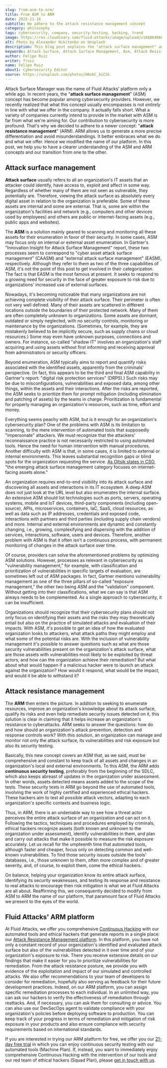 ```yaml
---
slug: from-asm-to-arm/
title: From ASM to ARM
date: 2022-11-16
subtitle: We adhere to the attack resistance management concept
category: philosophy
tags: cybersecurity, company, security-testing, hacking, trend
image: https://res.cloudinary.com/fluid-attacks/image/upload/v1668649683/blog/from-asm-to-arm/cover_from_asm_to_arm.webp
alt: Photo by Alexander Nikitenko on Unsplash
description: This blog post explains the "attack surface management" and "attack resistance management" concepts and our transition from one to the other.
keywords: Attack Surface, Attack Surface Management, Asm, Attack Resistance Management, Arm, Vulnerability Management, Exposure Management, Ethical Hacking, Pentesting
author: Felipe Ruiz
writer: fruiz
name: Felipe Ruiz
about1: Cybersecurity Editor
source: https://unsplash.com/photos/H6obC_biCSk
---
```


Attack Surface Manager was the name of Fluid Attacks' platform
only a while ago.
In recent years,
the "**attack surface management**" (ASM) concept has become popular
among cybersecurity providers.
However,
we recently realized that
what this concept usually encompasses is not *entirely* in line
with what we offer in the company.
It actually falls short.
What a variety of companies currently intend to provide in the market with ASM
is far from what we're aiming for.
Our contribution to cybersecurity is more profound.
That's why we decided to adhere to a newer concept:
"**attack resistance management**" (ARM).
ARM allows us to generate a more precise differentiation
and avoid misunderstandings.
It better embraces what we do and what we offer.
Hence we modified the name of our platform.
In this post,
we help you to have a clearer understanding of the ASM and ARM concepts
and our transition from one to the other.

## Attack surface management

**Attack surface** usually refers to all an organization's IT assets
that an attacker could identify,
have access to,
exploit and affect in some way.
Regardless of whether many of them are not seen as vulnerable,
they potentially are.
Therefore,
viewing the attack surface as absolutely every digital asset
in relation to the organization
is preferable.
Some of these assets are internal and some are external.
That is,
some are within the organization's facilities and network
(e.g., computers and other devices used by employees)
and others are public or internet-facing assets
(e.g., public apps and websites).

The **ASM** is a solution
mainly geared to scanning and monitoring all these assets
for their enumeration in favor of their security.
In some cases,
ASM may focus only on internal or external asset enumeration.
In Gartner's "Innovation Insight for Attack Surface Management" report,
these two processes seem to correspond
to "cyber asset attack surface management" (CAASM)
and "external attack surface management" (EASM),
respectively.
Although they refer to them as two of the three capabilities of ASM,
it's not the point of this post to get involved in their categorization.
The fact is that EASM is the most famous at present.
It seeks to respond to a growing need for security
in the face of greater exposure to risk
due to organizations' increased use of external surfaces.

Nowadays,
it's becoming noticeable that
many organizations are not achieving complete visibility
of their attack surface.
Their perimeter is often not very well defined.
Many of their assets are scattered in different locations
outside the boundaries of their protected network.
Many of them are often completely unknown to organizations.
Some assets are dormant,
outdated or simply neglected,
with no security controls,
monitoring or maintenance by the organizations.
(Sometimes,
for example,
they are mistakenly believed to be implicitly secure,
such as supply chains or cloud resources.)
Some may even have unknown purposes,
connections and owners.
For instance,
so-called "shadow IT" involves an organization's staff
acquiring and using assets
without first informing and receiving approval from administrators
or security officers.

Beyond enumeration,
ASM typically aims to report and quantify risks
associated with the identified assets,
apparently from the criminals' perspective.
(In fact,
this appears to be the third and final ASM capability in Gartner's report:
"digital risk protection services" (DRPS).)
Such risks may be due to misconfigurations,
vulnerabilities and exposed data,
among other things,
within the assets and their interactions.
After the risks are reported,
the ASM seeks to prioritize them for prompt mitigation
(including elimination and patching of assets)
by the teams in charge.
Prioritization is fundamental
for properly managing an organization's resources,
such as time, effort and money.

Everything seems peachy with ASM,
but is it enough for an organization's cybersecurity plan?
One of the problems with ASM is its limitation to scanning,
to the mere intervention of automated tools
that supposedly "impersonate" attackers.
We must recognize that
the attackers' reconnaissance practice is not necessarily restricted
to using automated tools.
Hence the need for human intervention with manual procedures.
Another difficulty with ASM is that,
in some cases,
it is limited to external or internal environments.
This leaves substantial recognition gaps or blind spots for the organization
requesting the service.
[As Oltsik states in CSO](https://www.csoonline.com/article/3648998/look-for-attack-surface-management-to-go-mainstream-in-2022.html),
"the emerging attack surface management category
focuses on internet-facing assets alone."

An organization requires end-to-end visibility into its attack surface
and discovering all assets and interactions in its IT ecosystem.
A deep ASM does not just look at the URL level
but also enumerates the internal surface.
An extensive ASM should list technologies such as ports,
servers, operating systems, mobile and IoT devices,
third-party components
(including open-source),
APIs, microservices, containers,
IaC, SaaS, cloud resources,
as well as data such as IP addresses,
credentials and exposed code,
interactions with partners and third parties
(including supply chain vendors)
and more.
Internal and external environments are dynamic and constantly changing,
i.e., growing,
complexifying and dispersing with the addition of services,
interactions, software, users and devices.
Therefore,
another problem with ASM is that
it often isn't a continuous process,
with permanent monitoring of changes in the attack surface over time.

Of course,
providers can solve the aforementioned problems
by optimizing ASM solutions.
However,
processes as relevant in cybersecurity
as "vulnerability management,"
for example,
with classification and prioritization of vulnerabilities
in specific targets of evaluation,
are sometimes left out of ASM packages.
In fact,
Gartner mentions vulnerability management as one of the three pillars
of so-called "exposure management,"
the other two being ASM and the "validation" component.
Without getting into their classifications,
what we can say is that ASM always needs to be complemented.
As a single approach to cybersecurity,
it can be insufficient.

Organizations should recognize that
their cybersecurity plans should not only focus on identifying their assets
and the risks they may theoretically entail
but also on the practice of simulated attacks
and evaluation of their impacts.
With ASM,
it's possible to get an idea
of how the evaluated organization looks to attackers,
what attack paths they might employ
and what some of the potential risks are.
With the inclusion of vulnerability management
it's possible to answer questions
such as what are those security vulnerabilities
present on the organization's attack surface,
what are those assets with vulnerabilities
most likely to be exploited by threat actors,
and how can the organization achieve their remediation?
But what about what would happen if a malicious hacker were to launch an attack
against the organization?
How would it respond,
what would be the impact,
and would it be able to withstand it?

## Attack resistance management

The **ARM** then enters the picture.
In addition to seeking to enumerate resources,
improve an organization's knowledge about its attack surface,
qualify its risks
and even help remediate security issues detected on it,
this solution is clear in claiming that
it helps increase an organization's resistance to cyberattacks.
ARM seeks to answer the questions:
how do and how should an organization's attack prevention,
detection and response controls work?
With this solution,
an organization can manage and monitor not only the attack surface,
its vulnerabilities and risk exposure
but also its security testing.

Basically,
this new concept covers an ASM that,
as we said,
must be comprehensive and constant
to keep track of all assets and changes in an organization's local
and external environments.
To this ASM,
the ARM adds **continuous security testing**,
preferably from the beginning of the SDLC,
which also keeps abreast of updates
in the organization under assessment.
In other words,
assets detected means assets added to the scope of the tests.
These security tests in ARM go beyond the use of automated tools,
involving the work of highly certified and experienced ethical hackers.
These hackers aim to test all possible attack vectors,
adapting to each organization's specific contexts and business logic.

Thus,
in ARM,
there is an undeniable way to see
how a threat actor perceives the entire attack surface of an organization
and can act on it.
Following the tactics,
techniques and procedures employed by criminals,
ethical hackers recognize assets
(both known and unknown to the organization under assessment),
identify vulnerabilities in them,
and plan and carry out attacks that make it possible
to measure the risk exposure accurately.
Let us recall for the umpteenth time that
automated tools,
although faster and cheaper,
focus only on detecting common and well-known vulnerabilities.
To find those security issues outside the tools' databases,
i.e., those unknown to them,
often more complex and of greater severity,
and,
of course,
to exploit them,
come the ethical hackers.

On balance,
helping your organization know its entire attack surface,
identifying its security weaknesses,
and testing its response and resistance to real attacks
to encourage then risk mitigation
is what we at Fluid Attacks are all about.
Reaffirming this,
we consequently decided to modify from ASM to ARM
the name of our platform,
that paramount face of Fluid Attacks
we present to the eyes of the world.

## Fluid Attacks' ARM platform

At Fluid Attacks,
we offer you comprehensive [Continuous Hacking](../../services/continuous-hacking/)
with our automated tools and ethical hackers
that generate reports in a single place:
our [Attack Resistance Management platform](https://app.fluidattacks.com/).
In this platform,
you have not only a constant record
of your organization's identified and evaluated attack surface
but also of the vulnerabilities detected in it over time
and of your organization's exposure to risk.
There you receive extensive details on our findings
that make it easier for you to prioritize vulnerabilities for remediation.
From the attack resistance posture,
we provide you with evidence of the exploitation
and impact of our simulated and controlled attacks.
We also offer recommendations to your team of developers
to consider for remediation,
hopefully also serving as feedback
for their future development practices.
Indeed,
on our ARM platform,
you can assign specific remediation processes to each individual.
In an unlimited way,
you can ask our hackers to verify
the effectiveness of remediation through reattacks.
And,
if necessary,
you can ask them for consulting or advice.
You can also use our DevSecOps agent
to validate compliance with your organization's policies
before deploying software to production.
You can keep track of your progress in terms of remediation
and mitigation of risk exposure in your products
and also ensure compliance with security requirements
based on international standards.

If you are interested in trying our ARM platform for free,
we offer you our [21-day free trial](../../free-trial/)
in which you can enjoy continuous security testing
with our automated tools
(Machine Plan).
If,
instead,
you want to immediately enjoy comprehensive Continuous Hacking
with the intervention of our tools and our red team of ethical hackers
(Squad Plan),
please [get in touch with us](../../contact-us/).
